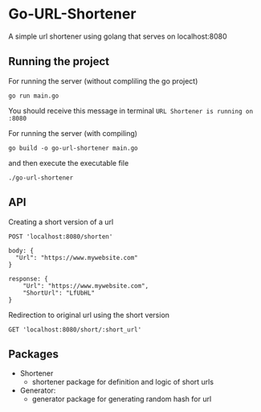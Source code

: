 # Go-URL-Shortener 
A simple url shortener using golang that serves on localhost:8080

## Running the project
For running the server (without compliling the go project)
```
go run main.go
```
You should receive this message in terminal `URL Shortener is running on :8080`

For running the server (with compiling)
```
go build -o go-url-shortener main.go
```

and then execute the executable file
```
./go-url-shortener
```

## API
Creating a short version of a url
```
POST 'localhost:8080/shorten'

body: {
  "Url": "https://www.mywebsite.com"
}

response: {
    "Url": "https://www.mywebsite.com",
    "ShortUrl": "LfUbHL"
}
```

Redirection to original url using the short version
```
GET 'localhost:8080/short/:short_url'
```


## Packages

  * Shortener
    * shortener package for definition and logic of short urls
  * Generator:
    * generator package for generating random hash for url
